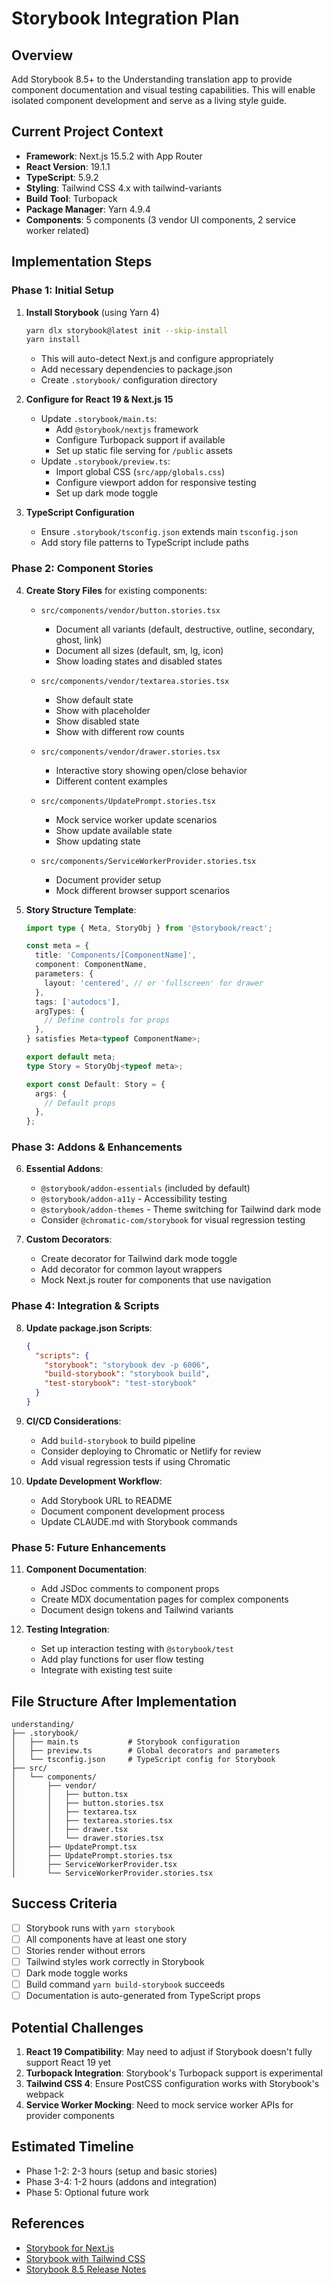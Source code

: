 # Storybook Integration Plan

## Overview
Add Storybook 8.5+ to the Understanding translation app to provide component documentation and visual testing capabilities. This will enable isolated component development and serve as a living style guide.

## Current Project Context
- **Framework**: Next.js 15.5.2 with App Router
- **React Version**: 19.1.1
- **TypeScript**: 5.9.2
- **Styling**: Tailwind CSS 4.x with tailwind-variants
- **Build Tool**: Turbopack
- **Package Manager**: Yarn 4.9.4
- **Components**: 5 components (3 vendor UI components, 2 service worker related)

## Implementation Steps

### Phase 1: Initial Setup
1. **Install Storybook** (using Yarn 4)
   ```bash
   yarn dlx storybook@latest init --skip-install
   yarn install
   ```
   - This will auto-detect Next.js and configure appropriately
   - Add necessary dependencies to package.json
   - Create `.storybook/` configuration directory

2. **Configure for React 19 & Next.js 15**
   - Update `.storybook/main.ts`:
     - Add `@storybook/nextjs` framework
     - Configure Turbopack support if available
     - Set up static file serving for `/public` assets
   - Update `.storybook/preview.ts`:
     - Import global CSS (`src/app/globals.css`)
     - Configure viewport addon for responsive testing
     - Set up dark mode toggle

3. **TypeScript Configuration**
   - Ensure `.storybook/tsconfig.json` extends main `tsconfig.json`
   - Add story file patterns to TypeScript include paths

### Phase 2: Component Stories

4. **Create Story Files** for existing components:
   - `src/components/vendor/button.stories.tsx`
     - Document all variants (default, destructive, outline, secondary, ghost, link)
     - Document all sizes (default, sm, lg, icon)
     - Show loading states and disabled states
   
   - `src/components/vendor/textarea.stories.tsx`
     - Show default state
     - Show with placeholder
     - Show disabled state
     - Show with different row counts
   
   - `src/components/vendor/drawer.stories.tsx`
     - Interactive story showing open/close behavior
     - Different content examples
   
   - `src/components/UpdatePrompt.stories.tsx`
     - Mock service worker update scenarios
     - Show update available state
     - Show updating state
   
   - `src/components/ServiceWorkerProvider.stories.tsx`
     - Document provider setup
     - Mock different browser support scenarios

5. **Story Structure Template**:
   ```typescript
   import type { Meta, StoryObj } from '@storybook/react';
   
   const meta = {
     title: 'Components/[ComponentName]',
     component: ComponentName,
     parameters: {
       layout: 'centered', // or 'fullscreen' for drawer
     },
     tags: ['autodocs'],
     argTypes: {
       // Define controls for props
     },
   } satisfies Meta<typeof ComponentName>;
   
   export default meta;
   type Story = StoryObj<typeof meta>;
   
   export const Default: Story = {
     args: {
       // Default props
     },
   };
   ```

### Phase 3: Addons & Enhancements

6. **Essential Addons**:
   - `@storybook/addon-essentials` (included by default)
   - `@storybook/addon-a11y` - Accessibility testing
   - `@storybook/addon-themes` - Theme switching for Tailwind dark mode
   - Consider `@chromatic-com/storybook` for visual regression testing

7. **Custom Decorators**:
   - Create decorator for Tailwind dark mode toggle
   - Add decorator for common layout wrappers
   - Mock Next.js router for components that use navigation

### Phase 4: Integration & Scripts

8. **Update package.json Scripts**:
   ```json
   {
     "scripts": {
       "storybook": "storybook dev -p 6006",
       "build-storybook": "storybook build",
       "test-storybook": "test-storybook"
     }
   }
   ```

9. **CI/CD Considerations**:
   - Add `build-storybook` to build pipeline
   - Consider deploying to Chromatic or Netlify for review
   - Add visual regression tests if using Chromatic

10. **Update Development Workflow**:
    - Add Storybook URL to README
    - Document component development process
    - Update CLAUDE.md with Storybook commands

### Phase 5: Future Enhancements

11. **Component Documentation**:
    - Add JSDoc comments to component props
    - Create MDX documentation pages for complex components
    - Document design tokens and Tailwind variants

12. **Testing Integration**:
    - Set up interaction testing with `@storybook/test`
    - Add play functions for user flow testing
    - Integrate with existing test suite

## File Structure After Implementation
```
understanding/
├── .storybook/
│   ├── main.ts           # Storybook configuration
│   ├── preview.ts        # Global decorators and parameters
│   └── tsconfig.json     # TypeScript config for Storybook
├── src/
│   └── components/
│       ├── vendor/
│       │   ├── button.tsx
│       │   ├── button.stories.tsx
│       │   ├── textarea.tsx
│       │   ├── textarea.stories.tsx
│       │   ├── drawer.tsx
│       │   └── drawer.stories.tsx
│       ├── UpdatePrompt.tsx
│       ├── UpdatePrompt.stories.tsx
│       ├── ServiceWorkerProvider.tsx
│       └── ServiceWorkerProvider.stories.tsx
```

## Success Criteria
- [ ] Storybook runs with `yarn storybook`
- [ ] All components have at least one story
- [ ] Stories render without errors
- [ ] Tailwind styles work correctly in Storybook
- [ ] Dark mode toggle works
- [ ] Build command `yarn build-storybook` succeeds
- [ ] Documentation is auto-generated from TypeScript props

## Potential Challenges
1. **React 19 Compatibility**: May need to adjust if Storybook doesn't fully support React 19 yet
2. **Turbopack Integration**: Storybook's Turbopack support is experimental
3. **Tailwind CSS 4**: Ensure PostCSS configuration works with Storybook's webpack
4. **Service Worker Mocking**: Need to mock service worker APIs for provider components

## Estimated Timeline
- Phase 1-2: 2-3 hours (setup and basic stories)
- Phase 3-4: 1-2 hours (addons and integration)
- Phase 5: Optional future work

## References
- [Storybook for Next.js](https://storybook.js.org/docs/get-started/nextjs)
- [Storybook with Tailwind CSS](https://storybook.js.org/recipes/tailwindcss)
- [Storybook 8.5 Release Notes](https://storybook.js.org/releases/8.5)